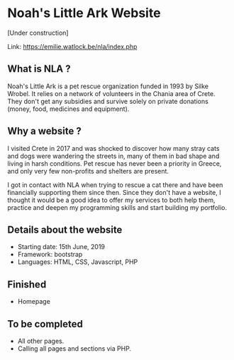 # Noah's Little Ark Website

[Under construction]

Link: https://emilie.watlock.be/nla/index.php

## What is NLA ?

Noah's Little Ark is a pet rescue organization funded in 1993 by Silke Wrobel. It relies on a network of volunteers in the Chania area of Crete. They don't get any subsidies and survive solely on private donations (money, food, medicines and equipment).

## Why a website ?

I visited Crete in 2017 and was shocked to discover how many stray cats and dogs were wandering the streets in, many of them in bad shape and living in harsh conditions. Pet rescue has never been a priority in Greece, and only very few non-profits and shelters are present. 

I got in contact with NLA when trying to rescue a cat there and have been financially supporting them since then. Since they don't have a website, I thought it would be a good idea to offer my services to both help them, practice and deepen my programming skills and start building my portfolio.

## Details about the website

* Starting date: 15th June, 2019
* Framework: bootstrap
* Languages: HTML, CSS, Javascript, PHP

## Finished

* Homepage

## To be completed

* All other pages.
* Calling all pages and sections via PHP.
